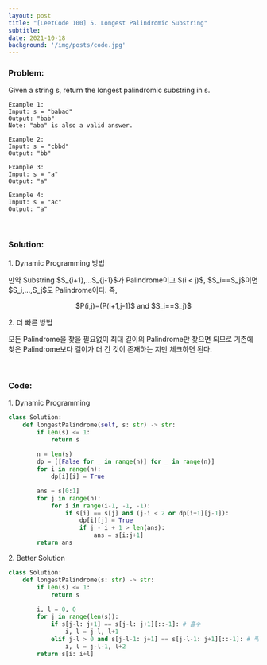 ```yaml
---
layout: post
title: "[LeetCode 100] 5. Longest Palindromic Substring"
subtitle: 
date: 2021-10-18
background: '/img/posts/code.jpg'
---
```

<h3>Problem:</h3>
<p>
Given a string s, return the longest palindromic substring in s.
</p>

```
Example 1:
Input: s = "babad"
Output: "bab"
Note: "aba" is also a valid answer.

Example 2:
Input: s = "cbbd"
Output: "bb"

Example 3:
Input: s = "a"
Output: "a"

Example 4:
Input: s = "ac"
Output: "a"
```

<br/>
<h3>Solution:</h3>
<p>1. Dynamic Programming 방법</p>
<p>
만약 Substring $S_{i+1},...S_{j-1}$가 Palindrome이고 $(i < j)$, $S_i==S_j$이면 $S_i,...,S_j$도 Palindrome이다. 즉,
<br/>
<center>$P(i,j)=(P(i+1,j-1)$ and $S_i==S_j)$</center>
</p>

<p>2. 더 빠른 방법</p>
<p>
모든 Palindrome을 찾을 필요없이 최대 길이의 Palindrome만 찾으면 되므로 기존에 찾은 Palindrome보다 길이가 더 긴 것이 존재하는 지만 체크하면 된다.
</p>

<br/>
<h3>Code:</h3>

<p>1. Dynamic Programming</p>

```python
class Solution:
    def longestPalindrome(self, s: str) -> str:
        if len(s) <= 1:
            return s
        
        n = len(s)
        dp = [[False for _ in range(n)] for _ in range(n)]
        for i in range(n):
            dp[i][i] = True

        ans = s[0:1]
        for j in range(n):
            for i in range(i-1, -1, -1):
                if s[i] == s[j] and (j-i < 2 or dp[i+1][j-1]):
                    dp[i][j] = True
                    if j - i + 1 > len(ans):
                        ans = s[i:j+1]
        return ans
```

<p>2. Better Solution</p>

```python
class Solution:
    def longestPalindrome(s: str) -> str:
        if len(s) <= 1:
            return s
        
        i, l = 0, 0
        for j in range(len(s)):
            if s[j-l: j+1] == s[j-l: j+1][::-1]: # 홀수
                i, l = j-l, l+1
            elif j-l > 0 and s[j-l-1: j+1] == s[j-l-1: j+1][::-1]: # 짝수
                i, l = j-l-1, l+2
        return s[i: i+l]
```
